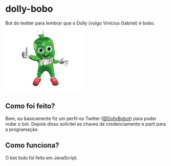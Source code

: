 # dolly-bobo
Bot do twitter para lembrar que o Dolly (vulgo Vinícius Gabriel) é bobo.
![Dolly](dollynho.jpg)

## Como foi feito?
Bem, eu basicamente fiz um perfil no Twitter ([@DollyBobot](https://twitter.com/DollyBobot)) para poder rodar o bot. Depois disso solicitei as chaves de credenciamento e parti para a programação.

## Como funciona?
O bot todo foi feito em JavaScript.
